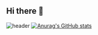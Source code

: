 ## Hi there 👋

![header](https://capsule-render.vercel.app/api?type=Waving&text=Can't%20Lose%20What%20You%20Never%20Had&fontSize=40)
[![Anurag's GitHub stats](https://github-readme-stats.vercel.app/api?username=RuneRaiders)](https://github.com/RuneRaiders/github-readme-stats)

<!--
**RuneRaiders/RuneRaiders** is a ✨ _special_ ✨ repository because its `README.md` (this file) appears on your GitHub profile.

Here are some ideas to get you started:

- 🔭 I’m currently working on ...
- 🌱 I’m currently learning ...
- 👯 I’m looking to collaborate on ...
- 🤔 I’m looking for help with ...
- 💬 Ask me about ...
- 📫 How to reach me: ...
- 😄 Pronouns: ...
- ⚡ Fun fact: ...
-->

